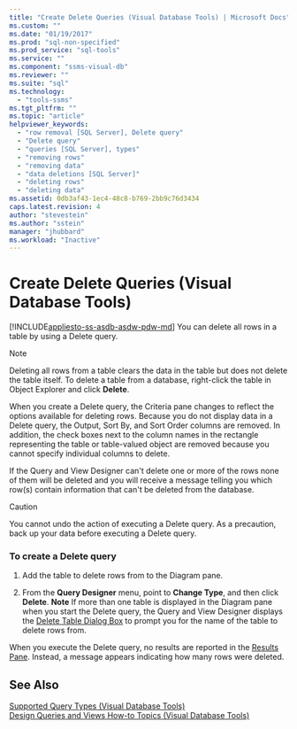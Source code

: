 ```yaml
---
title: "Create Delete Queries (Visual Database Tools) | Microsoft Docs"
ms.custom: ""
ms.date: "01/19/2017"
ms.prod: "sql-non-specified"
ms.prod_service: "sql-tools"
ms.service: ""
ms.component: "ssms-visual-db"
ms.reviewer: ""
ms.suite: "sql"
ms.technology: 
  - "tools-ssms"
ms.tgt_pltfrm: ""
ms.topic: "article"
helpviewer_keywords: 
  - "row removal [SQL Server], Delete query"
  - "Delete query"
  - "queries [SQL Server], types"
  - "removing rows"
  - "removing data"
  - "data deletions [SQL Server]"
  - "deleting rows"
  - "deleting data"
ms.assetid: 0db3af43-1ec4-48c8-b769-2bb9c76d3434
caps.latest.revision: 4
author: "stevestein"
ms.author: "sstein"
manager: "jhubbard"
ms.workload: "Inactive"
---
```

# Create Delete Queries (Visual Database Tools)
[!INCLUDE[appliesto-ss-asdb-asdw-pdw-md](../../includes/appliesto-ss-asdb-asdw-pdw-md.md)]
You can delete all rows in a table by using a Delete query.  
  
> [!NOTE]  
> Deleting all rows from a table clears the data in the table but does not delete the table itself. To delete a table from a database, right-click the table in Object Explorer and click **Delete**.  
  
When you create a Delete query, the Criteria pane changes to reflect the options available for deleting rows. Because you do not display data in a Delete query, the Output, Sort By, and Sort Order columns are removed. In addition, the check boxes next to the column names in the rectangle representing the table or table-valued object are removed because you cannot specify individual columns to delete.  
  
If the Query and View Designer can't delete one or more of the rows none of them will be deleted and you will receive a message telling you which row(s) contain information that can't be deleted from the database.  
  
> [!CAUTION]  
> You cannot undo the action of executing a Delete query. As a precaution, back up your data before executing a Delete query.  
  
### To create a Delete query  
  
1.  Add the table to delete rows from to the Diagram pane.  
  
2.  From the **Query Designer** menu, point to **Change Type**, and then click **Delete**. **Note** If more than one table is displayed in the Diagram pane when you start the Delete query, the Query and View Designer displays the [Delete Table Dialog Box](../../ssms/visual-db-tools/delete-table-dialog-box-visual-database-tools.md) to prompt you for the name of the table to delete rows from.  
  
When you execute the Delete query, no results are reported in the [Results Pane](../../ssms/visual-db-tools/results-pane-visual-database-tools.md). Instead, a message appears indicating how many rows were deleted.  
  
## See Also  
[Supported Query Types &#40;Visual Database Tools&#41;](../../ssms/visual-db-tools/supported-query-types-visual-database-tools.md)  
[Design Queries and Views How-to Topics &#40;Visual Database Tools&#41;](../../ssms/visual-db-tools/design-queries-and-views-how-to-topics-visual-database-tools.md)  
  
